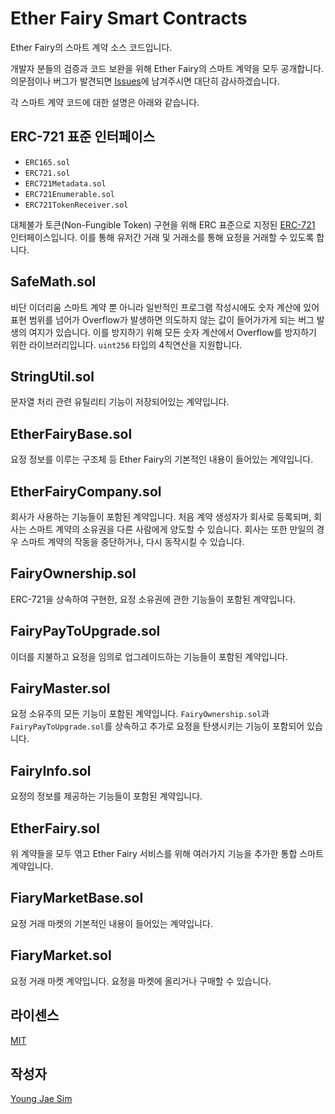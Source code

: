 # Ether Fairy Smart Contracts
Ether Fairy의 스마트 계약 소스 코드입니다.

개발자 분들의 검증과 코드 보완을 위해 Ether Fairy의 스마트 계약을 모두 공개합니다. 의문점이나 버그가 발견되면 [Issues](https://github.com/Hanul/EtherFairySmartContracts/issues)에 남겨주시면 대단히 감사하겠습니다.

각 스마트 계약 코드에 대한 설명은 아래와 같습니다.

## ERC-721 표준 인터페이스
- `ERC165.sol`
- `ERC721.sol`
- `ERC721Metadata.sol`
- `ERC721Enumerable.sol`
- `ERC721TokenReceiver.sol`

대체불가 토큰(Non-Fungible Token) 구현을 위해 ERC 표준으로 지정된 [ERC-721](https://github.com/ethereum/EIPs/blob/master/EIPS/eip-721.md) 인터페이스입니다. 이를 통해 유저간 거래 및 거래소를 통해 요정을 거래할 수 있도록 합니다.

## SafeMath.sol
비단 이더리움 스마트 계약 뿐 아니라 일반적인 프로그램 작성시에도 숫자 계산에 있어 표현 범위를 넘어가 Overflow가 발생하면 의도하지 않는 값이 들어가가게 되는 버그 발생의 여지가 있습니다. 이를 방지하기 위해 모든 숫자 계산에서 Overflow를 방지하기 위한 라이브러리입니다. `uint256` 타입의 4칙연산을 지원합니다.

## StringUtil.sol
문자열 처리 관련 유틸리티 기능이 저장되어있는 계약입니다.

## EtherFairyBase.sol
요정 정보를 이루는 구조체 등 Ether Fairy의 기본적인 내용이 들어있는 계약입니다.

## EtherFairyCompany.sol
회사가 사용하는 기능들이 포함된 계약입니다. 처음 계약 생성자가 회사로 등록되며, 회사는 스마트 계약의 소유권을 다른 사람에게 양도할 수 있습니다. 회사는 또한 만일의 경우 스마트 계약의 작동을 중단하거나, 다시 동작시킬 수 있습니다.

## FairyOwnership.sol
ERC-721을 상속하여 구현한, 요정 소유권에 관한 기능들이 포함된 계약입니다.

## FairyPayToUpgrade.sol
이더를 지불하고 요정을 임의로 업그레이드하는 기능들이 포함된 계약입니다.

## FairyMaster.sol
요정 소유주의 모든 기능이 포함된 계약입니다. `FairyOwnership.sol`과 `FairyPayToUpgrade.sol`를 상속하고 추가로 요정을 탄생시키는 기능이 포함되어 있습니다.

## FairyInfo.sol
요정의 정보를 제공하는 기능들이 포함된 계약입니다.

## EtherFairy.sol
위 계약들을 모두 엮고 Ether Fairy 서비스를 위해 여러가지 기능을 추가한 통합 스마트 계약입니다.

## FiaryMarketBase.sol
요정 거래 마켓의 기본적인 내용이 들어있는 계약입니다.

## FiaryMarket.sol
요정 거래 마켓 계약입니다. 요정을 마켓에 올리거나 구매할 수 있습니다.

## 라이센스
[MIT](LICENSE)

## 작성자
[Young Jae Sim](https://github.com/Hanul)
